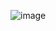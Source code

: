 ![image](https://user-images.githubusercontent.com/29729545/156191122-d0a4153b-6c80-4288-9106-b881acdec4cc.png)
